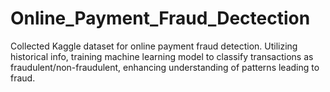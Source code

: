 # Online_Payment_Fraud_Dectection
Collected Kaggle dataset for online payment fraud detection. Utilizing historical info, training machine learning model to classify transactions as fraudulent/non-fraudulent, enhancing understanding of patterns leading to fraud.
